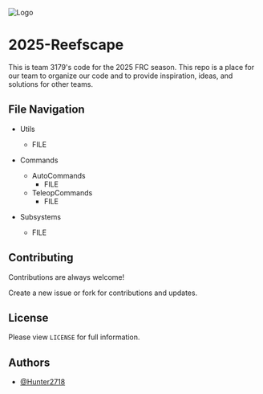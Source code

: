 
![Logo](https://github.com/frc3179/2025-Reefscape/blob/main/3179.png)


# 2025-Reefscape

This is team 3179's code for the 2025 FRC season. This repo is a place for our team to organize our code and to provide inspiration, ideas, and solutions for other teams.



## File Navigation

* Utils
    * FILE

* Commands
    * AutoCommands
        * FILE
    * TeleopCommands
        * FILE

* Subsystems
    * FILE


## Contributing

Contributions are always welcome!

Create a new issue or fork for contributions and updates.


## License

Please view `LICENSE` for full information.


## Authors

- [@Hunter2718](https://github.com/Hunter2718)

